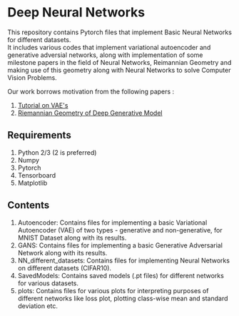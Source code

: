 # Deep Neural Networks
This repository contains Pytorch files that implement Basic Neural Networks for different datasets. <br>
It includes various codes that implement variational autoencoder and generative adversial networks, along with implementation of some milestone papers in the field of Neural Networks, Reimannian Geometry and making use of this geometry along with Neural Networks to solve Computer Vision Problems.

Our work borrows motivation from the following papers : 
1) <a href="https://arxiv.org/abs/1606.05908">Tutorial on VAE's</a>
2) <a href="https://arxiv.org/abs/1711.08014">Riemannian Geometry of Deep Generative Model</a>

## Requirements  
1. Python 2/3 (2 is preferred)
2. Numpy
3. Pytorch
3. Tensorboard
4. Matplotlib

## Contents
1. Autoencoder: Contains files for implementing a basic Variational Autoencoder (VAE) of two types - generative and non-generative, for MNIST Dataset along with its results.  
2. GANS: Contains files for implementing a basic Generative Adversarial Network along with its results.
3. NN_different_datasets: Contains files for implementing Neural Networks on different datasets (CIFAR10).
4. SavedModels: Contains saved models (.pt files) for different networks for various datasets.
5. plots: Contains files for various plots for interpreting purposes of different networks like loss plot, plotting class-wise mean and standard deviation etc.
